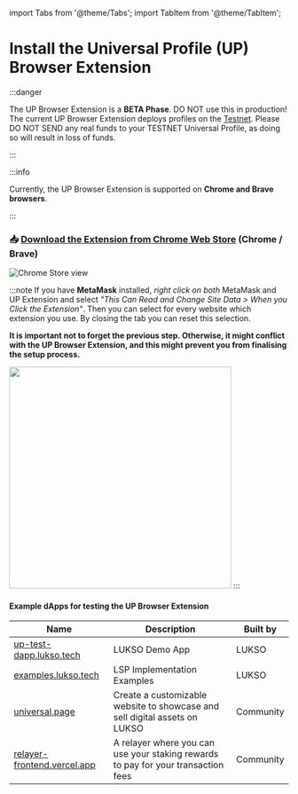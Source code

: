 import Tabs from '@theme/Tabs';
import TabItem from '@theme/TabItem';

# Install the Universal Profile (UP) Browser Extension

:::danger

The UP Browser Extension is a **BETA Phase**. DO NOT use this in production!
The current UP Browser Extension deploys profiles on the [Testnet](http://docs.lukso.tech/networks/testnet/parameters). Please DO NOT SEND any real funds to your TESTNET Universal Profile, as doing so will result in loss of funds.

:::

:::info

Currently, the UP Browser Extension is supported on **Chrome and Brave browsers**.

:::

### :inbox_tray: **[Download the Extension from Chrome Web Store](https://chrome.google.com/webstore/detail/universal-profiles/abpickdkkbnbcoepogfhkhennhfhehfn) (Chrome / Brave)**

![Chrome Store view](/img/extension/chrome-store.png)

:::note
If you have **MetaMask** installed, _right click on both_ MetaMask and UP Extension and select _"This Can Read and Change Site Data > When you Click the Extension"_. Then you can select for every website which extension you use. By closing the tab you can reset this selection.

**It is important not to forget the previous step. Otherwise, it might conflict with the UP Browser Extension, and this might prevent you from finalising the setup process.**

<img width="400" src="https://user-images.githubusercontent.com/232662/192822200-392b19f1-321b-4a59-928a-f71876bec6f3.png" />
:::

#### Example dApps for testing the UP Browser Extension

| Name                                                                | Description                                                                       | Built by  |
| ------------------------------------------------------------------- | --------------------------------------------------------------------------------- | --------- |
| [up-test-dapp.lukso.tech](https://up-test-dapp.lukso.tech)          | LUKSO Demo App                                                                    | LUKSO     |
| [examples.lukso.tech](https://examples.lukso.tech)                  | LSP Implementation Examples                                                       | LUKSO     |
| [universal.page](https://universal.page/)                           | Create a customizable website to showcase and sell digital assets on LUKSO        | Community |
| [relayer-frontend.vercel.app](https://relayer-frontend.vercel.app/) | A relayer where you can use your staking rewards to pay for your transaction fees | Community |
